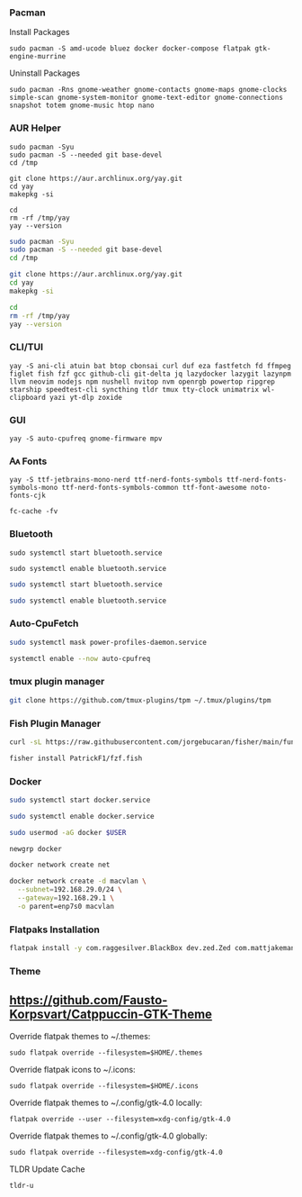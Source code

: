
### Pacman

Install Packages

	sudo pacman -S amd-ucode bluez docker docker-compose flatpak gtk-engine-murrine

Uninstall Packages

	sudo pacman -Rns gnome-weather gnome-contacts gnome-maps gnome-clocks simple-scan gnome-system-monitor gnome-text-editor gnome-connections snapshot totem gnome-music htop nano

### AUR Helper

	sudo pacman -Syu
	sudo pacman -S --needed git base-devel
	cd /tmp
	
	git clone https://aur.archlinux.org/yay.git
	cd yay
	makepkg -si
	
	cd
	rm -rf /tmp/yay
	yay --version

```sh
sudo pacman -Syu
sudo pacman -S --needed git base-devel
cd /tmp

git clone https://aur.archlinux.org/yay.git
cd yay
makepkg -si

cd
rm -rf /tmp/yay
yay --version
```

### CLI/TUI

	yay -S ani-cli atuin bat btop cbonsai curl duf eza fastfetch fd ffmpeg figlet fish fzf gcc github-cli git-delta jq lazydocker lazygit lazynpm llvm neovim nodejs npm nushell nvitop nvm openrgb powertop ripgrep starship speedtest-cli syncthing tldr tmux tty-clock unimatrix wl-clipboard yazi yt-dlp zoxide 

### GUI

	yay -S auto-cpufreq gnome-firmware mpv

### 🗛 Fonts

	yay -S ttf-jetbrains-mono-nerd ttf-nerd-fonts-symbols ttf-nerd-fonts-symbols-mono ttf-nerd-fonts-symbols-common ttf-font-awesome noto-fonts-cjk

	fc-cache -fv

### Bluetooth

	sudo systemctl start bluetooth.service

	sudo systemctl enable bluetooth.service

```sh
sudo systemctl start bluetooth.service
```

```sh
sudo systemctl enable bluetooth.service
```

### Auto-CpuFetch

```sh
sudo systemctl mask power-profiles-daemon.service
```

```sh
systemctl enable --now auto-cpufreq
```

### tmux plugin manager

```sh
git clone https://github.com/tmux-plugins/tpm ~/.tmux/plugins/tpm
```

### Fish Plugin Manager

```sh
curl -sL https://raw.githubusercontent.com/jorgebucaran/fisher/main/functions/fisher.fish | source && fisher install jorgebucaran/fisher
```

```sh
fisher install PatrickF1/fzf.fish
```

### Docker

```sh
sudo systemctl start docker.service
```

```sh
sudo systemctl enable docker.service
```

```sh
sudo usermod -aG docker $USER
```

```sh
newgrp docker
```

```sh
docker network create net
```

```sh
docker network create -d macvlan \
  --subnet=192.168.29.0/24 \
  --gateway=192.168.29.1 \
  -o parent=enp7s0 macvlan
```

### Flatpaks Installation

```sh
flatpak install -y com.raggesilver.BlackBox dev.zed.Zed com.mattjakeman.ExtensionManager org.gnome.gitlab.YaLTeR.Identity com.belmoussaoui.Decoder dev.geopjr.Archives com.github.huluti.Curtail io.gitlab.theevilskeleton.Upscaler com.belmoussaoui.Authenticator io.gitlab.adhami3310.Impression dev.geopjr.Collision io.github.flattool.Warehouse io.github.realmazharhussain.GdmSettings io.github.fizzyizzy05.binary dev.bragefuglseth.Keypunch io.github.tfuxu.Halftone org.gnome.World.PikaBackup io.github.fkinoshita.Telegraph com.github.ADBeveridge.Raider com.github.tchx84.Flatseal com.github.neithern.g4music io.missioncenter.MissionCenter com.github.tenderowl.frog io.github.zaedus.spider io.github.vikdevelop.SaveDesktop com.hunterwittenborn.Celeste org.nickvision.tubeconverter org.upscayl.Upscayl cafe.avery.Delfin com.usebottles.bottles com.ranfdev.Notify com.belmoussaoui.Obfuscate io.github.lainsce.Countdown io.github.celluloid_player.Celluloid org.mozilla.Thunderbird org.gnome.Papers org.gnome.World.Secrets net.codelogistics.webapps org.gnome.Fractal md.obsidian.Obsidian io.gitlab.adhami3310.Footage
```

### Theme

## https://github.com/Fausto-Korpsvart/Catppuccin-GTK-Theme

Override flatpak themes to ~/.themes:

    sudo flatpak override --filesystem=$HOME/.themes

Override flatpak icons to ~/.icons:

    sudo flatpak override --filesystem=$HOME/.icons

Override flatpak themes to ~/.config/gtk-4.0 locally:

    flatpak override --user --filesystem=xdg-config/gtk-4.0

Override flatpak themes to ~/.config/gtk-4.0 globally:

    sudo flatpak override --filesystem=xdg-config/gtk-4.0


TLDR Update Cache

	tldr-u

